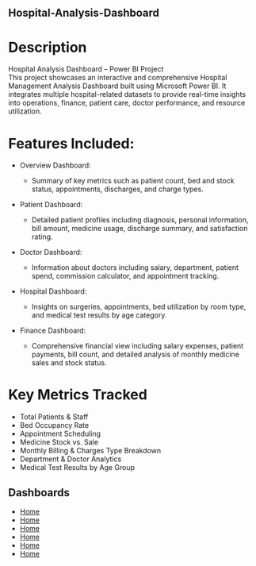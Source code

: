## Hospital-Analysis-Dashboard

# Description
Hospital Analysis Dashboard – Power BI Project  
This project showcases an interactive and comprehensive Hospital Management Analysis Dashboard built using Microsoft Power BI. It integrates multiple hospital-related datasets to provide real-time insights into operations, finance, patient care, doctor performance, and resource utilization.

# Features Included:
- Overview Dashboard:
    - Summary of key metrics such as patient count, bed and stock status, appointments, discharges, and charge types.
- Patient Dashboard:  
    - Detailed patient profiles including diagnosis, personal information, bill amount, medicine usage, discharge summary, and satisfaction rating.

- Doctor Dashboard:  
    - Information about doctors including salary, department, patient spend, commission calculator, and appointment tracking.

- Hospital Dashboard:  
    - Insights on surgeries, appointments, bed utilization by room type, and medical test results by age category.

- Finance Dashboard:  
    - Comprehensive financial view including salary expenses, patient payments, bill count, and detailed analysis of monthly medicine sales and stock status.

# Key Metrics Tracked
- Total Patients & Staff
- Bed Occupancy Rate
- Appointment Scheduling
- Medicine Stock vs. Sale
- Monthly Billing & Charges Type Breakdown
- Department & Doctor Analytics
- Medical Test Results by Age Group

## Dashboards
- <a href="https://github.com/sakshi4912/Hospital-Analysis-Dashboard/blob/main/Home.png">Home</a>
- <a href="https://github.com/sakshi4912/Hospital-Analysis-Dashboard/blob/main/Home.png">Home</a>
- <a href="https://github.com/sakshi4912/Hospital-Analysis-Dashboard/blob/main/Home.png">Home</a>
- <a href="https://github.com/sakshi4912/Hospital-Analysis-Dashboard/blob/main/Home.png">Home</a>
- <a href="https://github.com/sakshi4912/Hospital-Analysis-Dashboard/blob/main/Home.png">Home</a>
- <a href="https://github.com/sakshi4912/Hospital-Analysis-Dashboard/blob/main/Home.png">Home</a>
